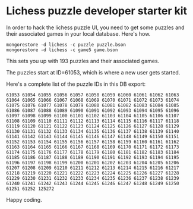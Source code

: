 # Lichess puzzle developer starter kit

In order to hack the lichess puzzle UI, you need to get some puzzles and their associated games in your local database. Here's how.

```
mongorestore -d lichess -c puzzle puzzle.bson
mongorestore -d lichess -c game5 game.bson
```

This sets you up with 193 puzzles and their associated games.

The puzzles start at ID=61053, which is where a new user gets started.

Here's a complete list of the puzzle IDs in this DB export:

```
61053 61054 61055 61056 61057 61058 61059 61060 61061 61062 61063 61064 61065 61066 61067 61068 61069 61070 61071 61072 61073 61074 61075 61076 61077 61078 61079 61080 61081 61082 61083 61084 61085 61086 61087 61088 61089 61090 61091 61092 61093 61094 61095 61096 61097 61098 61099 61100 61101 61102 61103 61104 61105 61106 61107 61108 61109 61110 61111 61112 61113 61114 61115 61116 61117 61118 61119 61120 61121 61122 61123 61124 61125 61126 61127 61128 61129 61130 61131 61132 61133 61134 61135 61136 61137 61138 61139 61140 61141 61142 61143 61144 61145 61146 61147 61148 61149 61150 61151 61152 61153 61154 61155 61156 61157 61158 61159 61160 61161 61162 61163 61164 61165 61166 61167 61168 61169 61170 61171 61172 61173 61174 61175 61176 61177 61178 61179 61180 61181 61182 61183 61184 61185 61186 61187 61188 61189 61190 61191 61192 61193 61194 61195 61196 61197 61198 61199 61200 61201 61202 61203 61204 61205 61206 61207 61208 61209 61210 61211 61212 61213 61214 61215 61216 61217 61218 61219 61220 61221 61222 61223 61224 61225 61226 61227 61228 61229 61230 61231 61232 61233 61234 61235 61236 61237 61238 61239 61240 61241 61242 61243 61244 61245 61246 61247 61248 61249 61250 61251 61252 125272
```

Happy coding.
